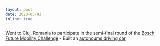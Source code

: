 ```yaml
---
layout: post
date: 2023-05-03
inline: true
---
```


Went to Cluj, Romania to participate in the semi-final round of the <a href="https://boschfuturemobility.com/">Bosch Future Mobility Challenge</a> - Built an <a href="https://youtu.be/8FbNvK--q_s">autonoums driving car</a>
